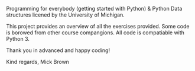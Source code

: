 Programming for everybody (getting started with Python) & Python Data structures licened by the University of Michigan.

This project provides an overview of all the exercises provided.
Some code is borowed from other course compangions.
All code is compatiable with Python 3.

Thank you in advanced and happy coding!

Kind regards,
Mick Brown
